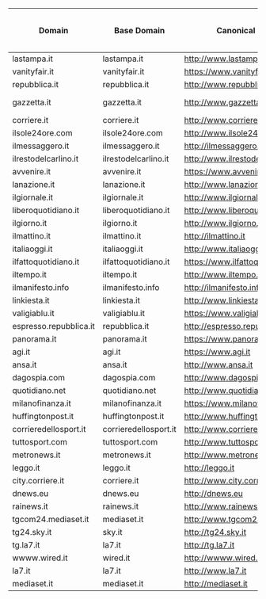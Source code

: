 |        Domain         |     Base Domain      |          Canonical URL          | Live |Redirect|      Redirect To       |Valid HTTPS|Defaults to HTTPS|Downgrades HTTPS|Strictly Forces HTTPS|HTTPS Bad Chain|HTTPS Bad Hostname|HTTPS Expired Cert|HTTPS Self Signed Cert| HSTS |HSTS Header|HSTS Max Age|HSTS Entire Domain|HSTS Preload Ready|HSTS Preload Pending|HSTS Preloaded|Base Domain HSTS Preloaded|Domain Supports HTTPS|Domain Enforces HTTPS|Domain Uses Strong HSTS|Unknown Error|
|-----------------------|----------------------|---------------------------------|------|--------|------------------------|-----------|-----------------|----------------|---------------------|---------------|------------------|------------------|----------------------|------|-----------|------------|------------------|------------------|--------------------|--------------|--------------------------|---------------------|---------------------|-----------------------|-------------|
| lastampa.it           | lastampa.it          | http://www.lastampa.it          | True | False  | None                   | False     | False           | False          | False               | True          | False            | False            | False                | False| None      | None       | False            | False            | False              | False        | False                    | True                | False               | False                 | False       |
| vanityfair.it         | vanityfair.it        | https://www.vanityfair.it       | True | False  | None                   | True      | True            | False          | True                | False         | False            | False            | False                | False| None      | None       | False            | False            | False              | False        | False                    | True                | True                | False                 | False       |
| repubblica.it         | repubblica.it        | http://www.repubblica.it        | True | False  | None                   | True      | False           | True           | False               | False         | False            | False            | False                | False| None      | None       | False            | False            | False              | False        | False                    | False               | False               | False                 | False       |
| gazzetta.it           | gazzetta.it          | http://www.gazzetta.it          | True | False  | None                   | True      | False           | False          | False               | False         | False            | False            | False                | False| max-age=0 | 0          | False            | False            | False              | False        | False                    | True                | False               | False                 | False       |
| corriere.it           | corriere.it          | http://www.corriere.it          | True | False  | None                   | False     | False           | False          | False               | False         | True             | False            | False                | False| None      | None       | False            | False            | False              | False        | False                    | False               | False               | False                 | False       |
| ilsole24ore.com       | ilsole24ore.com      | http://www.ilsole24ore.com      | True | False  | None                   | False     | False           | False          | False               | True          | False            | False            | False                | False| None      | None       | False            | False            | False              | False        | False                    | True                | False               | False                 | False       |
| ilmessaggero.it       | ilmessaggero.it      | http://ilmessaggero.it          | True | False  | None                   | True      | False           | False          | False               | False         | False            | False            | False                | False| None      | None       | False            | False            | False              | False        | False                    | True                | False               | False                 | False       |
| ilrestodelcarlino.it  | ilrestodelcarlino.it | http://www.ilrestodelcarlino.it | True | False  | None                   | True      | False           | False          | False               | False         | False            | False            | False                | False| None      | None       | False            | False            | False              | False        | False                    | True                | False               | False                 | False       |
| avvenire.it           | avvenire.it          | https://www.avvenire.it         | True | False  | None                   | True      | True            | False          | True                | False         | False            | False            | False                | False| None      | None       | False            | False            | False              | False        | False                    | True                | True                | False                 | False       |
| lanazione.it          | lanazione.it         | http://www.lanazione.it         | True | False  | None                   | True      | False           | False          | False               | False         | False            | False            | False                | False| None      | None       | False            | False            | False              | False        | False                    | True                | False               | False                 | False       |
| ilgiornale.it         | ilgiornale.it        | http://www.ilgiornale.it        | True | False  | None                   | False     | False           | False          | False               | False         | True             | False            | False                | False| None      | None       | False            | False            | False              | False        | False                    | False               | False               | False                 | False       |
| liberoquotidiano.it   | liberoquotidiano.it  | http://www.liberoquotidiano.it  | True | False  | None                   | True      | False           | False          | False               | False         | False            | False            | False                | False| None      | None       | False            | False            | False              | False        | False                    | True                | False               | False                 | False       |
| ilgiorno.it           | ilgiorno.it          | http://www.ilgiorno.it          | True | False  | None                   | True      | False           | False          | False               | False         | False            | False            | False                | False| None      | None       | False            | False            | False              | False        | False                    | True                | False               | False                 | False       |
| ilmattino.it          | ilmattino.it         | http://ilmattino.it             | True | False  | None                   | True      | False           | False          | False               | False         | False            | False            | False                | False| None      | None       | False            | False            | False              | False        | False                    | True                | False               | False                 | False       |
| italiaoggi.it         | italiaoggi.it        | http://www.italiaoggi.it        | True | False  | None                   | True      | False           | False          | False               | False         | False            | False            | False                | False| None      | None       | False            | False            | False              | False        | False                    | True                | False               | False                 | False       |
| ilfattoquotidiano.it  | ilfattoquotidiano.it | https://www.ilfattoquotidiano.it| True | False  | None                   | True      | True            | False          | True                | False         | False            | False            | False                | False| None      | None       | False            | False            | False              | False        | False                    | True                | True                | False                 | False       |
| iltempo.it            | iltempo.it           | http://www.iltempo.it           | True | False  | None                   | False     | False           | False          | False               | False         | False            | False            | False                | False| None      | None       | False            | False            | False              | False        | False                    | False               | False               | False                 | False       |
| ilmanifesto.info      | ilmanifesto.info     | http://ilmanifesto.info         | True | True   | https://ilmanifesto.it/| True      | False           | False          | False               | False         | False            | False            | False                | False| None      | None       | False            | False            | False              | False        | False                    | True                | False               | False                 | False       |
| linkiesta.it          | linkiesta.it         | http://www.linkiesta.it         | True | False  | None                   | False     | False           | False          | False               | False         | False            | False            | False                | False| None      | None       | False            | False            | False              | False        | False                    | False               | False               | False                 | False       |
| valigiablu.it         | valigiablu.it        | https://www.valigiablu.it       | True | False  | None                   | True      | True            | False          | True                | False         | False            | False            | False                | False| None      | None       | False            | False            | False              | False        | False                    | True                | True                | False                 | False       |
| espresso.repubblica.it| repubblica.it        | http://espresso.repubblica.it   | True | False  | None                   | True      | False           | False          | False               | False         | False            | False            | False                | False| None      | None       | False            | False            | False              | False        | False                    | True                | False               | False                 | False       |
| panorama.it           | panorama.it          | https://www.panorama.it         | True | False  | None                   | True      | True            | False          | True                | False         | False            | False            | False                | False| None      | None       | False            | False            | False              | False        | False                    | True                | True                | False                 | False       |
| agi.it                | agi.it               | https://www.agi.it              | True | False  | None                   | True      | True            | False          | True                | False         | False            | False            | False                | False| None      | None       | False            | False            | False              | False        | False                    | True                | True                | False                 | False       |
| ansa.it               | ansa.it              | http://www.ansa.it              | True | False  | None                   | True      | False           | False          | False               | False         | False            | False            | False                | False| None      | None       | False            | False            | False              | False        | False                    | True                | False               | False                 | False       |
| dagospia.com          | dagospia.com         | http://www.dagospia.com         | True | False  | None                   | False     | False           | False          | False               | False         | False            | False            | False                | False| None      | None       | False            | False            | False              | False        | False                    | False               | False               | False                 | False       |
| quotidiano.net        | quotidiano.net       | http://www.quotidiano.net       | True | False  | None                   | True      | False           | False          | False               | False         | False            | False            | False                | False| None      | None       | False            | False            | False              | False        | False                    | True                | False               | False                 | False       |
| milanofinanza.it      | milanofinanza.it     | https://www.milanofinanza.it    | True | False  | None                   | True      | True            | False          | True                | False         | False            | False            | False                | False| None      | None       | False            | False            | False              | False        | False                    | True                | True                | False                 | False       |
| huffingtonpost.it     | huffingtonpost.it    | http://www.huffingtonpost.it    | True | False  | None                   | True      | False           | True           | False               | False         | False            | False            | False                | False| None      | None       | False            | False            | False              | False        | False                    | False               | False               | False                 | False       |
| corrieredellosport.it | corrieredellosport.it| http://www.corrieredellosport.it| True | False  | None                   | True      | False           | False          | False               | False         | False            | False            | False                | False| None      | None       | False            | False            | False              | False        | False                    | True                | False               | False                 | False       |
| tuttosport.com        | tuttosport.com       | http://www.tuttosport.com       | True | False  | None                   | True      | False           | False          | False               | False         | False            | False            | False                | False| None      | None       | False            | False            | False              | False        | False                    | True                | False               | False                 | False       |
| metronews.it          | metronews.it         | http://www.metronews.it         | True | False  | None                   | False     | False           | False          | False               | False         | True             | False            | False                | False| None      | None       | False            | False            | False              | False        | False                    | False               | False               | False                 | False       |
| leggo.it              | leggo.it             | http://leggo.it                 | True | False  | None                   | True      | False           | False          | False               | False         | False            | False            | False                | False| None      | None       | False            | False            | False              | False        | False                    | True                | False               | False                 | False       |
| city.corriere.it      | corriere.it          | http://www.city.corriere.it     | True | False  | None                   | False     | False           | False          | False               | False         | False            | False            | False                | False| None      | None       | False            | False            | False              | False        | False                    | False               | False               | False                 | False       |
| dnews.eu              | dnews.eu             | http://dnews.eu                 | False| False  | None                   | False     | False           | False          | False               | False         | False            | False            | False                | False| None      | None       | False            | False            | False              | False        | False                    | False               | False               | False                 | False       |
| rainews.it            | rainews.it           | http://www.rainews.it           | True | False  | None                   | True      | False           | False          | False               | False         | False            | False            | False                | False| None      | None       | False            | False            | False              | False        | False                    | True                | False               | False                 | False       |
| tgcom24.mediaset.it   | mediaset.it          | http://www.tgcom24.mediaset.it  | True | False  | None                   | True      | False           | False          | False               | False         | False            | False            | False                | False| None      | None       | False            | False            | False              | False        | False                    | True                | False               | False                 | False       |
| tg24.sky.it           | sky.it               | http://tg24.sky.it              | True | False  | None                   | True      | False           | False          | False               | False         | False            | False            | False                | False| None      | None       | False            | False            | False              | False        | False                    | True                | False               | False                 | False       |
| tg.la7.it             | la7.it               | http://tg.la7.it                | True | False  | None                   | False     | False           | False          | False               | False         | True             | False            | False                | False| None      | None       | False            | False            | False              | False        | False                    | False               | False               | False                 | False       |
| wwww.wired.it         | wired.it             | http://wwww.wired.it            | False| False  | None                   | False     | False           | False          | False               | False         | False            | False            | False                | False| None      | None       | False            | False            | False              | False        | False                    | False               | False               | False                 | False       |
| la7.it                | la7.it               | http://www.la7.it               | True | False  | None                   | False     | False           | False          | False               | False         | True             | False            | False                | False| None      | None       | False            | False            | False              | False        | False                    | False               | False               | False                 | False       |
| mediaset.it           | mediaset.it          | http://mediaset.it              | True | False  | None                   | True      | False           | False          | False               | False         | False            | False            | False                | False| None      | None       | False            | False            | False              | False        | False                    | True                | False               | False                 | False       |

